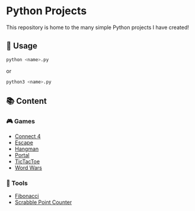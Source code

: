 # Python Projects
This repository is home to the many simple Python projects I have created!

## 🔨 Usage
```bash
python <name>.py
```
or
```bash
python3 <name>.py
```

## 📚 Content

### 🎮 Games
- [Connect 4](https://github.com/xyntechx/Python-Projects/tree/main/Connect%204)
- [Escape](https://github.com/xyntechx/Python-Projects/tree/main/Escape)
- [Hangman](https://github.com/xyntechx/Python-Projects/tree/main/Hangman)
- [Portal](https://github.com/xyntechx/Python-Projects/tree/main/Portal)
- [TicTacToe](https://github.com/xyntechx/Python-Projects/tree/main/TicTacToe)
- [Word Wars](https://github.com/xyntechx/Python-Projects/tree/main/Word%20Wars)

### 🔨 Tools
- [Fibonacci](https://github.com/xyntechx/Python-Projects/tree/main/Fibonacci)
- [Scrabble Point Counter](https://github.com/xyntechx/Python-Projects/tree/main/Scrabble%20Point%20Counter)
